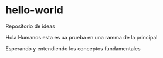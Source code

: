 # hello-world
Repositorio  de ideas

Hola Humanos
esta es ua prueba en una ramma de la principal

Esperando y entendiendo los conceptos fundamentales

